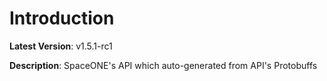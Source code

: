 # Introduction

**Latest Version**: v1.5.1-rc1


**Description**: SpaceONE's API which auto-generated from API's Protobuffs


